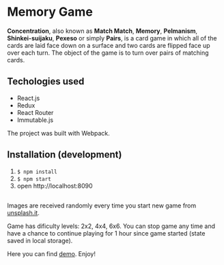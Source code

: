 # Memory Game

**Concentration**, also known as **Match Match**, **Memory**, **Pelmanism**, **Shinkei-suijaku**, **Pexeso** or simply **Pairs**, is a card game in which all of the cards are laid face down on a surface and two cards are flipped face up over each turn. The object of the game is to turn over pairs of matching cards.

## Techologies used

* React.js
* Redux
* React Router
* Immutable.js

The project was built with Webpack.

## Installation (development)

1. ```$ npm install```
2. ```$ npm start```
3. open http://localhost:8090

## 
Images are received randomly every time you start new game from [unsplash.it](https://unsplash.it/).

Game has dificulty levels: 2x2, 4x4, 6x6. You can stop game any time and have a chance to continue playing for 1 hour since game started (state saved in local storage).

Here you can find [demo](bahkostya.github.io/MemoryGame/public/). Enjoy!
